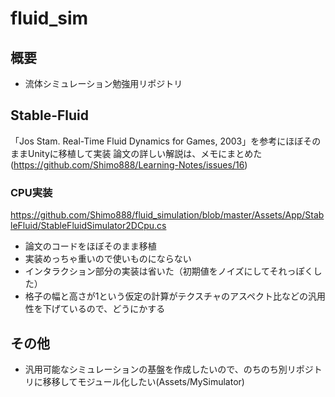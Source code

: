 # fluid_sim
## 概要 
- 流体シミュレーション勉強用リポジトリ  
  
## Stable-Fluid 
「Jos Stam. Real-Time Fluid Dynamics for Games, 2003」を参考にほぼそのままUnityに移植して実装
論文の詳しい解説は、メモにまとめた
(https://github.com/Shimo888/Learning-Notes/issues/16)

### CPU実装
https://github.com/Shimo888/fluid_simulation/blob/master/Assets/App/StableFluid/StableFluidSimulator2DCpu.cs
- 論文のコードをほぼそのまま移植  
- 実装めっちゃ重いので使いものにならない  
- インタラクション部分の実装は省いた（初期値をノイズにしてそれっぽくした） 
- 格子の幅と高さが1という仮定の計算がテクスチャのアスペクト比などの汎用性を下げているので、どうにかする 

## その他
- 汎用可能なシミュレーションの基盤を作成したいので、のちのち別リポジトリに移移してモジュール化したい(Assets/MySimulator)  
